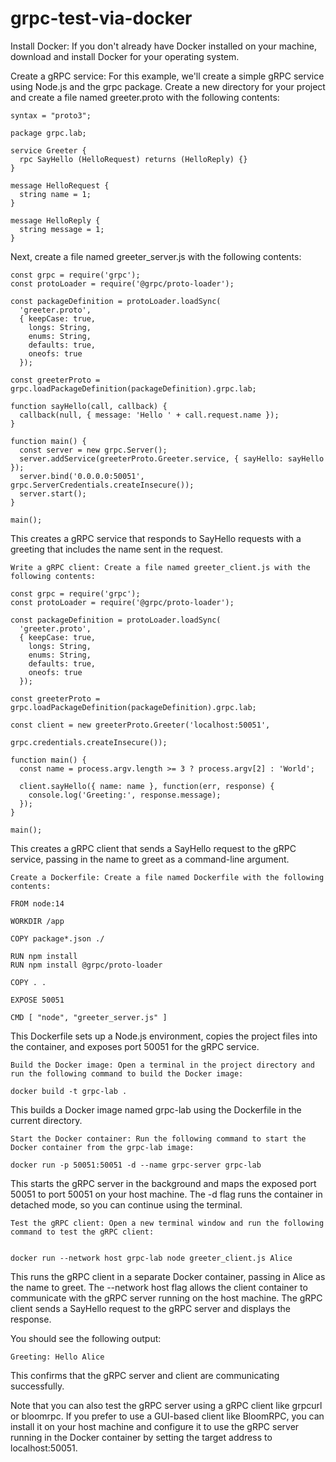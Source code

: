 # grpc-test-via-docker

Install Docker: If you don't already have Docker installed on your machine, download and install Docker for your operating system.

Create a gRPC service: For this example, we'll create a simple gRPC service using Node.js and the grpc package. Create a new directory for your project and create a file named greeter.proto with the following contents:

```
syntax = "proto3";

package grpc.lab;

service Greeter {
  rpc SayHello (HelloRequest) returns (HelloReply) {}
}

message HelloRequest {
  string name = 1;
}

message HelloReply {
  string message = 1;
}
```

Next, create a file named greeter_server.js with the following contents:
```
const grpc = require('grpc');
const protoLoader = require('@grpc/proto-loader');

const packageDefinition = protoLoader.loadSync(
  'greeter.proto',
  { keepCase: true,
    longs: String,
    enums: String,
    defaults: true,
    oneofs: true
  });

const greeterProto = grpc.loadPackageDefinition(packageDefinition).grpc.lab;

function sayHello(call, callback) {
  callback(null, { message: 'Hello ' + call.request.name });
}

function main() {
  const server = new grpc.Server();
  server.addService(greeterProto.Greeter.service, { sayHello: sayHello });
  server.bind('0.0.0.0:50051', grpc.ServerCredentials.createInsecure());
  server.start();
}

main();
```

This creates a gRPC service that responds to SayHello requests with a greeting that includes the name sent in the request.

    Write a gRPC client: Create a file named greeter_client.js with the following contents:

```
const grpc = require('grpc');
const protoLoader = require('@grpc/proto-loader');

const packageDefinition = protoLoader.loadSync(
  'greeter.proto',
  { keepCase: true,
    longs: String,
    enums: String,
    defaults: true,
    oneofs: true
  });

const greeterProto = grpc.loadPackageDefinition(packageDefinition).grpc.lab;

const client = new greeterProto.Greeter('localhost:50051',
                                       grpc.credentials.createInsecure());

function main() {
  const name = process.argv.length >= 3 ? process.argv[2] : 'World';

  client.sayHello({ name: name }, function(err, response) {
    console.log('Greeting:', response.message);
  });
}

main();
```

This creates a gRPC client that sends a SayHello request to the gRPC service, passing in the name to greet as a command-line argument.

    Create a Dockerfile: Create a file named Dockerfile with the following contents:

```
FROM node:14

WORKDIR /app

COPY package*.json ./

RUN npm install
RUN npm install @grpc/proto-loader

COPY . .

EXPOSE 50051

CMD [ "node", "greeter_server.js" ]

```

This Dockerfile sets up a Node.js environment, copies the project files into the container, and exposes port 50051 for the gRPC service.

    Build the Docker image: Open a terminal in the project directory and run the following command to build the Docker image:

```
docker build -t grpc-lab .
```

This builds a Docker image named grpc-lab using the Dockerfile in the current directory.



    Start the Docker container: Run the following command to start the Docker container from the grpc-lab image:

```
docker run -p 50051:50051 -d --name grpc-server grpc-lab
```

This starts the gRPC server in the background and maps the exposed port 50051 to port 50051 on your host machine. The -d flag runs the container in detached mode, so you can continue using the terminal.

    Test the gRPC client: Open a new terminal window and run the following command to test the gRPC client:

```

docker run --network host grpc-lab node greeter_client.js Alice
```

This runs the gRPC client in a separate Docker container, passing in Alice as the name to greet. The --network host flag allows the client container to communicate with the gRPC server running on the host machine. The gRPC client sends a SayHello request to the gRPC server and displays the response.

You should see the following output:
```
Greeting: Hello Alice
```

This confirms that the gRPC server and client are communicating successfully.

Note that you can also test the gRPC server using a gRPC client like grpcurl or bloomrpc. If you prefer to use a GUI-based client like BloomRPC, you can install it on your host machine and configure it to use the gRPC server running in the Docker container by setting the target address to localhost:50051.
